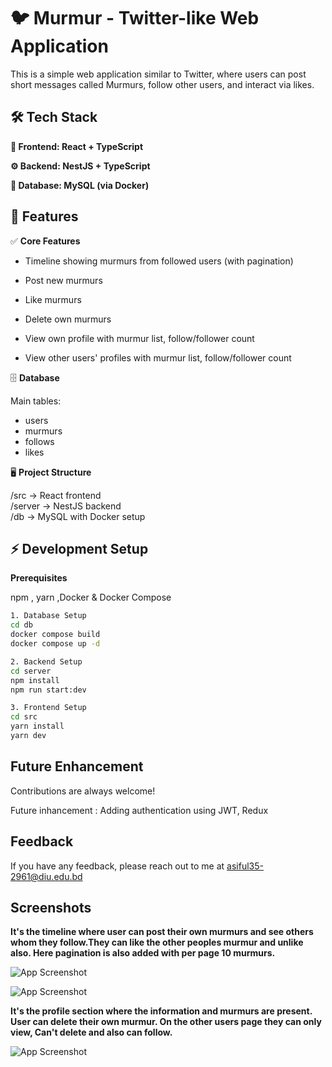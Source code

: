  
# 🐦 Murmur - Twitter-like Web Application

This is a simple web application similar to Twitter, where users can post short messages called Murmurs, follow other users, and interact via likes.

## 🛠️ Tech Stack

**🚀 Frontend: React + TypeScript** 

**⚙️ Backend: NestJS + TypeScript**  

**🐳 Database: MySQL (via Docker)** 








## 🌟 Features


✅ **Core Features**
- Timeline showing murmurs from followed users (with pagination)

- Post new murmurs

- Like murmurs

- Delete own murmurs

- View own profile with murmur list, follow/follower count

- View other users' profiles with murmur list, follow/follower count



🗄 **Database**

Main tables:
- users
- murmurs
- follows
- likes



🖥 **Project Structure**

/src       -> React frontend  
/server    -> NestJS backend  
/db        -> MySQL with Docker setup  











## ⚡ Development Setup
**Prerequisites**

npm , yarn ,Docker & Docker Compose

```bash
1. Database Setup
cd db
docker compose build
docker compose up -d
```
```bash
2. Backend Setup
cd server
npm install
npm run start:dev
```


```bash
3. Frontend Setup
cd src
yarn install
yarn dev
```

## Future Enhancement

Contributions are always welcome!

Future inhancement : Adding authentication using JWT, Redux


## Feedback

If you have any feedback, please reach out to me at asiful35-2961@diu.edu.bd


## Screenshots

**It's the timeline where user can post their own murmurs and see others whom they follow.They can like the other peoples murmur and unlike also. Here pagination is also added with per page 10 murmurs.**

![App Screenshot](https://res.cloudinary.com/ddrvm4qt3/image/upload/v1750736652/WhatsApp_Image_2025-06-23_at_11.19.47_PM_mkki5m.jpg)

![App Screenshot](https://res.cloudinary.com/ddrvm4qt3/image/upload/v1750736660/WhatsApp_Image_2025-06-23_at_11.20.08_PM_hb1o5e.jpg)

**It's the profile section where the information and murmurs are present. User  can delete their own murmur. On the other users page they can only view, Can't delete and also can follow.**

![App Screenshot](https://res.cloudinary.com/ddrvm4qt3/image/upload/v1750736667/WhatsApp_Image_2025-06-23_at_11.20.38_PM_abxgil.jpg)
